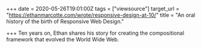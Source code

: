 +++
date = 2020-05-26T19:01:00Z
tags = ["viewsource"]
target_url = "https://ethanmarcotte.com/wrote/responsive-design-at-10/"
title = "An oral history of the birth of Responsive Web Design."

+++
Ten years on, Ethan shares his story for creating the compositional framework that evolved the World Wide Web.